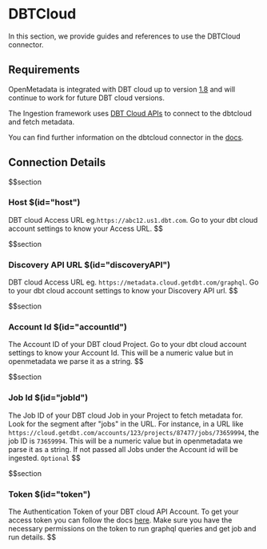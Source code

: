 # DBTCloud
In this section, we provide guides and references to use the DBTCloud connector.

## Requirements

OpenMetadata is integrated with DBT cloud up to version [1.8](https://docs.getdbt.com/docs/get-started-dbt) and will continue to work for future DBT cloud versions.

The Ingestion framework uses [DBT Cloud APIs](https://docs.getdbt.com/dbt-cloud/api-v2#/) to connect to the dbtcloud  and fetch metadata.

You can find further information on the dbtcloud connector in the [docs](https://docs.open-metadata.org/connectors/pipeline/dbtcloud).

## Connection Details
$$section
### Host $(id="host")
DBT cloud Access URL eg.`https://abc12.us1.dbt.com`. Go to your dbt cloud account settings to know your Access URL.
$$

$$section
### Discovery API URL $(id="discoveryAPI")
DBT cloud Access URL eg. `https://metadata.cloud.getdbt.com/graphql`. Go to your dbt cloud account settings to know your Discovery API url.
$$

$$section
### Account Id $(id="accountId")
The Account ID of your DBT cloud Project. Go to your dbt cloud account settings to know your Account Id. This will be a numeric value but in openmetadata we parse it as a string.
$$

$$section
### Job Id $(id="jobId")
The Job ID of your DBT cloud Job in your Project to fetch metadata for. Look for the segment after "jobs" in the URL. For instance, in a URL like `https://cloud.getdbt.com/accounts/123/projects/87477/jobs/73659994`, the job ID is `73659994`. This will be a numeric value but in openmetadata we parse it as a string. If not passed all Jobs under the Account id will be ingested. `Optional`
$$

$$section
### Token $(id="token")
The Authentication Token of your DBT cloud API Account. To get your access token you can follow the docs [here](https://docs.getdbt.com/docs/dbt-cloud-apis/authentication).
Make sure you have the necessary permissions on the token to run graphql queries and get job and run details. 
$$
